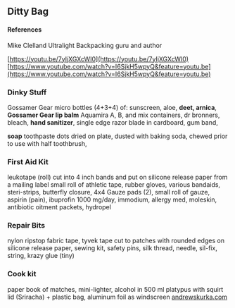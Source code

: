 ## Ditty Bag

#### References

Mike Clelland Ultralight Backpacking guru and author

[https://youtu.be/7yIjXGXcWI0](https://youtu.be/7yIjXGXcWI0)
[https://www.youtube.com/watch?v=I6SjkH5wpyQ&feature=youtu.be](https://www.youtube.com/watch?v=I6SjkH5wpyQ&feature=youtu.be)

### Dinky Stuff

Gossamer Gear micro bottles (4+3+4)  of:
sunscreen, aloe, **deet, arnica**, 
**Gossamer Gear lip balm**
Aquamira A, B, and mix containers,
dr bronners, bleach, **hand sanitizer**, 
single edge razor blade in cardboard, gum band,

**soap**
toothpaste dots dried on plate, dusted with baking soda, chewed prior to use with half toothbrush,


### First Aid Kit

leukotape (roll) cut into 4 inch bands and put on silicone release paper from a mailing label
small roll of athletic tape,
rubber gloves,
various bandaids,
steri-strips, butterfly closure,
4x4 Gauze pads (2),
small roll of gauze,
aspirin (pain),
ibuprofin 1000 mg/day,
immodium,
allergy med,
moleskin,
antibiotic oitment packets,
hydropel


### Repair Bits

nylon ripstop fabric tape,
tyvek tape cut to patches with rounded edges on silicone release paper,
sewing kit, safety pins, silk thread, needle,
sil-fix, 
string,
krazy glue (tiny)


### Cook kit

paper book of matches,
mini-lighter,
alcohol in 500 ml platypus with squirt lid (Sriracha) + plastic bag,
aluminum foil as windscreen
[andrewskurka.com](andrewskurka.com)
